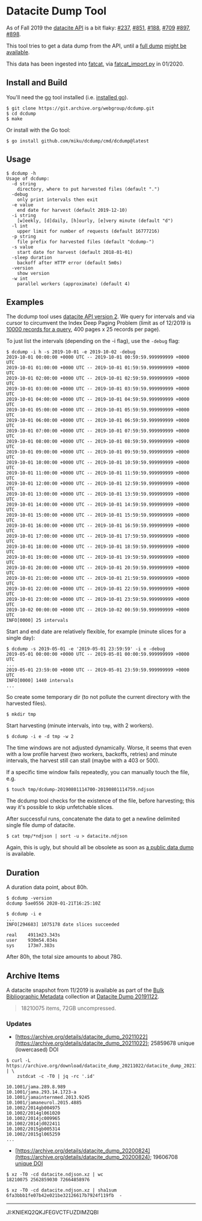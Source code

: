 # Datacite Dump Tool

As of Fall 2019 the [datacite API](https://support.datacite.org/docs/api) is
a bit flaky: [#237](https://github.com/datacite/lupo/issues/237),
[#851](https://github.com/datacite/datacite/issues/851),
[#188](https://github.com/datacite/datacite/issues/188),
[#709](https://github.com/datacite/datacite/issues/709)
[#897](https://github.com/datacite/datacite/issues/897),
[#898](https://github.com/datacite/datacite/issues/898).

This tool tries to get a data dump from the API, until a [full
dump](https://github.com/datacite/datacite/issues/709) [might be
available](https://github.com/datacite/datacite/issues/851#issuecomment-538718411).

This data has been ingested into [fatcat](https://fatcat.wiki/), via
[fatcat_import.py](https://github.com/internetarchive/fatcat/blob/master/python/fatcat_import.py)
in 01/2020.

## Install and Build

You'll need the [go](https://golang.org/cmd/go/) tool installed (i.e. [installed go](https://golang.org/doc/install)).

```
$ git clone https://git.archive.org/webgroup/dcdump.git
$ cd dcdump
$ make
```

Or install with the Go tool:

```
$ go install github.com/miku/dcdump/cmd/dcdump@latest
```

## Usage

```
$ dcdump -h
Usage of dcdump:
  -d string
	directory, where to put harvested files (default ".")
  -debug
	only print intervals then exit
  -e value
	end date for harvest (default 2019-12-10)
  -i string
	[w]eekly, [d]daily, [h]ourly, [e]very minute (default "d")
  -l int
	upper limit for number of requests (default 16777216)
  -p string
	file prefix for harvested files (default "dcdump-")
  -s value
	start date for harvest (default 2018-01-01)
  -sleep duration
	backoff after HTTP error (default 5m0s)
  -version
	show version
  -w int
	parallel workers (approximate) (default 4)
```

## Examples

The dcdump tool uses [datacite API version
2](https://support.datacite.org/docs/api). We query for intervals and via
cursor to circumvent the Index Deep Paging Problem (limit as of 12/2019 is
[10000 records for a query](https://support.datacite.org/docs/pagination), 400
pages x 25 records per page).

To just list the intervals (depending on the -i flag), use the `-debug` flag:

```
$ dcdump -i h -s 2019-10-01 -e 2019-10-02 -debug
2019-10-01 00:00:00 +0000 UTC -- 2019-10-01 00:59:59.999999999 +0000 UTC
2019-10-01 01:00:00 +0000 UTC -- 2019-10-01 01:59:59.999999999 +0000 UTC
2019-10-01 02:00:00 +0000 UTC -- 2019-10-01 02:59:59.999999999 +0000 UTC
2019-10-01 03:00:00 +0000 UTC -- 2019-10-01 03:59:59.999999999 +0000 UTC
2019-10-01 04:00:00 +0000 UTC -- 2019-10-01 04:59:59.999999999 +0000 UTC
2019-10-01 05:00:00 +0000 UTC -- 2019-10-01 05:59:59.999999999 +0000 UTC
2019-10-01 06:00:00 +0000 UTC -- 2019-10-01 06:59:59.999999999 +0000 UTC
2019-10-01 07:00:00 +0000 UTC -- 2019-10-01 07:59:59.999999999 +0000 UTC
2019-10-01 08:00:00 +0000 UTC -- 2019-10-01 08:59:59.999999999 +0000 UTC
2019-10-01 09:00:00 +0000 UTC -- 2019-10-01 09:59:59.999999999 +0000 UTC
2019-10-01 10:00:00 +0000 UTC -- 2019-10-01 10:59:59.999999999 +0000 UTC
2019-10-01 11:00:00 +0000 UTC -- 2019-10-01 11:59:59.999999999 +0000 UTC
2019-10-01 12:00:00 +0000 UTC -- 2019-10-01 12:59:59.999999999 +0000 UTC
2019-10-01 13:00:00 +0000 UTC -- 2019-10-01 13:59:59.999999999 +0000 UTC
2019-10-01 14:00:00 +0000 UTC -- 2019-10-01 14:59:59.999999999 +0000 UTC
2019-10-01 15:00:00 +0000 UTC -- 2019-10-01 15:59:59.999999999 +0000 UTC
2019-10-01 16:00:00 +0000 UTC -- 2019-10-01 16:59:59.999999999 +0000 UTC
2019-10-01 17:00:00 +0000 UTC -- 2019-10-01 17:59:59.999999999 +0000 UTC
2019-10-01 18:00:00 +0000 UTC -- 2019-10-01 18:59:59.999999999 +0000 UTC
2019-10-01 19:00:00 +0000 UTC -- 2019-10-01 19:59:59.999999999 +0000 UTC
2019-10-01 20:00:00 +0000 UTC -- 2019-10-01 20:59:59.999999999 +0000 UTC
2019-10-01 21:00:00 +0000 UTC -- 2019-10-01 21:59:59.999999999 +0000 UTC
2019-10-01 22:00:00 +0000 UTC -- 2019-10-01 22:59:59.999999999 +0000 UTC
2019-10-01 23:00:00 +0000 UTC -- 2019-10-01 23:59:59.999999999 +0000 UTC
2019-10-02 00:00:00 +0000 UTC -- 2019-10-02 00:59:59.999999999 +0000 UTC
INFO[0000] 25 intervals
```

Start and end date are relatively flexible, for example (minute slices for a single day):

```
$ dcdump -s 2019-05-01 -e '2019-05-01 23:59:59' -i e -debug
2019-05-01 00:00:00 +0000 UTC -- 2019-05-01 00:00:59.999999999 +0000 UTC
...
2019-05-01 23:59:00 +0000 UTC -- 2019-05-01 23:59:59.999999999 +0000 UTC
INFO[0000] 1440 intervals
...
```


So create some temporary dir (to not pollute the current directory with the
harvested files).

```
$ mkdir tmp
```

Start harvesting (minute intervals, into `tmp`, with 2 workers).

```
$ dcdump -i e -d tmp -w 2
```

The time windows are not adjusted dynamically. Worse, it seems that even with
a low profile harvest (two workers, backoffs, retries) and minute
intervals, the harvest still can stall (maybe with a 403 or 500).

If a specific time window fails repeatedly, you can manually touch the file, e.g.

```
$ touch tmp/dcdump-20190801114700-20190801114759.ndjson
```

The dcdump tool checks for the existence of the file, before harvesting; this
way it's possible to skip unfetchable slices.

After successful runs, concatenate the data to get a newline delimited single file dump of datacite.

```
$ cat tmp/*ndjson | sort -u > datacite.ndjson
```

Again, this is ugly, but should all be obsolete as soon as [a public data
dump](https://github.com/datacite/datacite/issues/709) is available.

## Duration

A duration data point, about 80h.

```
$ dcdump -version
dcdump 5ae0556 2020-01-21T16:25:10Z

$ dcdump -i e
...
INFO[294683] 1075178 date slices succeeded

real    4911m23.343s
user    930m54.034s
sys     173m7.383s
```

After 80h, the total size amounts to about 78G.

## Archive Items

A datacite snapshot from 11/2019 is available as part of the [Bulk
Bibliographic Metadata](https://archive.org/details/ia_biblio_metadata)
collection at
[Datacite Dump 20191122](https://archive.org/details/datacite_dump_20191122).

> 18210075 items, 72GB uncompressed.

### Updates

* [https://archive.org/details/datacite_dump_20211022](https://archive.org/details/datacite_dump_20211022); 25859678 unique (lowercased) DOI

```
$ curl -L https://archive.org/download/datacite_dump_20211022/datacite_dump_20211022.json.zst | \
    zstdcat -c -T0 | jq -rc '.id'

10.1001/jama.289.8.989
10.1001/jama.293.14.1723-a
10.1001/jamainternmed.2013.9245
10.1001/jamaneurol.2015.4885
10.1002/2014gb004975
10.1002/2014gl061020
10.1002/2014jc009965
10.1002/2014jd022411
10.1002/2015gb005314
10.1002/2015gl065259
...
```

* [https://archive.org/details/datacite_dump_20200824](https://archive.org/details/datacite_dump_20200824); 19606708 [unique DOI](https://archive.org/download/datacite_dump_20200824/datacite_20200824_doi.tsv.xz)

```
$ xz -T0 -cd datacite.ndjson.xz | wc
18210075 2562859030 72664858976

$ xz -T0 -cd datacite.ndjson.xz | sha1sum
6fa3bbb1fe07b42e021be32126617b7924f119fb  -
```

----

JI:KNIEKQ2QKJFEGVCTFUZDIMZQBI
